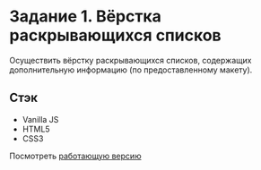 # Задание 1. Вёрстка раскрывающихся списков
Осуществить вёрстку раскрывающихся списков, содержащих дополнительную информацию (по предоставленному макету).

## Стэк
- Vanilla JS
- HTML5
- CSS3

Посмотреть [работающую версию](https://gina-k.github.io/expanding_collapsing_list/)